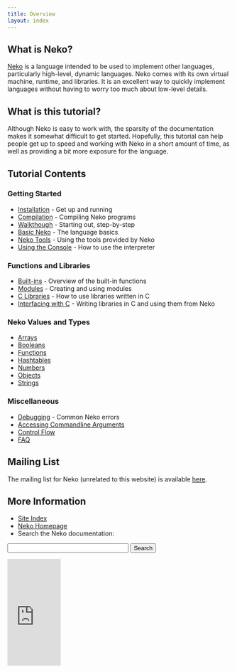 ```yaml
---
title: Overview
layout: index 
---
```


## What is Neko?

[Neko](http://nekovm.org/index) is a language intended to be used to implement other languages, particularly high-level, dynamic languages. Neko comes with its own virtual machine, runtime, and libraries. It is an excellent way to quickly implement languages without having to worry too much about low-level details.

## What is this tutorial?

Although Neko is easy to work with, the sparsity of the documentation makes it somewhat difficult to get started. Hopefully, this tutorial can help people get up to speed and working with Neko in a short amount of time, as well as providing a bit more exposure for the language.

## Tutorial Contents

### Getting Started

+ [Installation](install.html) - Get up and running
+ [Compilation](compiling.html) - Compiling Neko programs
+ [Walkthough](walk.html) - Starting out, step-by-step
+ [Basic Neko](basics.html) - The language basics
+ [Neko Tools](tools.html) - Using the tools provided by Neko
+ [Using the Console](console.html) - How to use the interpreter

### Functions and Libraries

+ [Built-ins](builtins.html) - Overview of the built-in functions
+ [Modules](modules.html) - Creating and using modules
+ [C Libraries](libs.html) - How to use libraries written in C
+ [Interfacing with C](ffi.html) - Writing libraries in C and using them from Neko

### Neko Values and Types

+ [Arrays](arrays.html)
+ [Booleans](booleans.html)
+ [Functions](functions.html)
+ [Hashtables](hashtables.html)
+ [Numbers](numbers.html)
+ [Objects](objects.html)
+ [Strings](strings.html)

### Miscellaneous

+ [Debugging](debug.html) - Common Neko errors
+ [Accessing Commandline Arguments](cmdargs.html)
+ [Control Flow](control.html)
+ [FAQ](faq.html)

## Mailing List

The mailing list for Neko (unrelated to this website) is available [here](http://nekovm.org/ml).

## More Information

+ [Site Index](all.html)
+ [Neko Homepage](http://nekovm.org/)
+ Search the Neko documentation:
<form action="http://www.google.com/cse" id="cse-search-box">
  <div>
    <input type="hidden" name="cx" value="003087918851305765833:anm3_g9zr04" />
    <input type="hidden" name="ie" value="UTF-8" />
    <input type="text" name="q" size="31" />
    <input type="submit" name="sa" value="Search" />
  </div>
</form>

<iframe src="http://rcm.amazon.com/e/cm?lt1=_blank&bc1=FFFFFF&IS2=1&npa=1&bg1=FFFFFF&fc1=5E5E5E&lc1=303030&t=afade-20&o=1&p=8&l=as4&m=amazon&f=ifr&asins=0470122137" style="width:120px;height:240px;" scrolling="no" marginwidth="0" marginheight="0" frameborder="0"></iframe>
